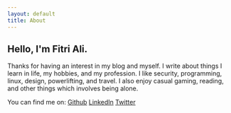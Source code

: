 ```yaml
---
layout: default
title: About
---
```

## Hello, I'm Fitri Ali.
Thanks for having an interest in my blog and myself. I write about things I learn in life, my hobbies, and my profession. I like security, programming, linux, design, powerlifting, and travel. I also enjoy casual gaming, reading, and other things which involves being alone.

You can find me on:
[Github](https://github.com/xfltrt)
[LinkedIn](https://bn.linkedin.com/in/fitri1)
[Twitter](https://twitter.com/xfltrt)
